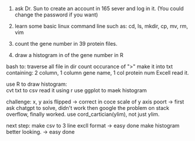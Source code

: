 1. ask Dr. Sun to create an account in 165 sever and log in it. (You could change the password if you want)

2. learn some basic linux command line such as: cd, ls, mkdir, cp, mv, rm, vim

3. count the gene number in 39 protein files.

4. draw a histogram in of the gene number in R

bash to: 
    traverse all file in dir
    count occurance of ">"
    make it into txt containing:
        2 column, 1 column gene name, 1 col protein num
Excell read it.

use R to draw histogram:    
    cvt txt to csv
    read it using r
    use ggplot to maek histogram

challenge:
    x, y axis flipped 
        -> correct in coce
    scale of y axis poort ->
        first ask chatgpt to solve, didn't work
        then google the problem on stack overflow, finally worked. 
            use cord_cartician(ylim), not just ylim.

next step:
    make csv to 3 line excll format
      -> easy done
    make histogram better looking.
      -> easy done